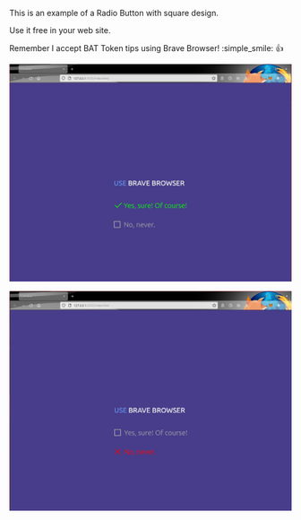 This is an example of a Radio Button with square design.

Use it free in your web site.

Remember I accept BAT Token tips using Brave Browser! :simple_smile: 
:thumbsup:




[![](https://github.com/fernangon/Square_RadioButton/blob/main/1.jpg)](https://github.com/fernangon/Square_RadioButton/blob/main/1.jpg)



[![](https://github.com/fernangon/Square_RadioButton/blob/main/2.jpg)](https://github.com/fernangon/Square_RadioButton/blob/main/2.jpg)
